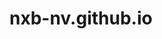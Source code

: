 # nxb-nv.github.io

<!-- Global site tag (gtag.js) - Google Analytics -->
<script async src="https://www.googletagmanager.com/gtag/js?id=G-HBPPW946DJ"></script>
<script>
  window.dataLayer = window.dataLayer || [];
  function gtag(){dataLayer.push(arguments);}
  gtag('js', new Date());

  gtag('config', 'G-HBPPW946DJ');
</script>